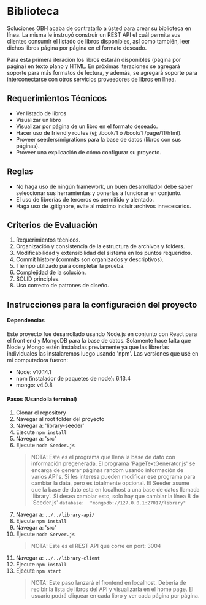 
# Biblioteca 

Soluciones GBH acaba de contratarlo a ústed para crear su biblioteca en línea. La misma le instruyó construir un REST API el cuál permita sus clientes consumir el listado de libros disponibles, así como también, leer dichos libros página por página en el formato deseado. 

Para esta primera iteración los libros estarán disponibles (página por página) en texto plano y HTML. En próximas iteraciones se agregará soporte para más formatos de lectura, y además, se agregará soporte para interconectarse con otros servicios proveedores de libros en línea. 

## Requerimientos Técnicos 

- Ver listado de libros
- Visualizar un libro
- Visualizar por página de un libro en el formato deseado.
- Hacer uso de friendly routes (ej; /book/1 ó /book/1 /page/11/html).
- Proveer seeders/migrations para la base de datos (libros con sus páginas).
- Proveer una explicación de cómo configurar su proyecto. 

## Reglas

- No haga uso de ningún framework, un buen desarrollador debe saber seleccionar sus herramientas y ponerlas a funcionar en conjunto.
- El uso de librerías de terceros es permitido y alentado.
- Haga uso de .gitignore, evite al máximo incluir archivos innecesarios. 

## Criterios de Evaluación 

1. Requerimientos técnicos.
2. Organización y consistencia de la estructura de archivos y folders.
3. Modificabilidad y extensibilidad del sistema en los puntos requeridos. 
4. Commit history (commits son organizados y descriptivos).
5. Tiempo utilizado para completar la prueba.
6. Complejidad de la solución.
7. SOLID principles.
8. Uso correcto de patrones de diseño. 

## Instrucciones para la configuración del proyecto
#### Dependencias 
Este proyecto fue desarrollado usando Node.js en conjunto con React para el front end y MongoDB para la base de datos. Solamente hace falta que Node y Mongo estén instaladas previamente ya que las librerías individuales las instalaremos luego usando 'npm'. Las versiones que usé en mi computadora fueron:
* Node: v10.14.1
* npm (instalador de paquetes de node): 6.13.4
* mongo: v4.0.8

#### Pasos (Usando la terminal)
1. Clonar el repository
2. Navegar al root folder del proyecto
3. Navegar a: 'library-seeder'
4. Ejecute `npm install`
5. Navegar a: 'src'
6. Ejecute `node Seeder.js`
	> NOTA: Este es el programa que llena la base de dato con información pregenerada. El programa 'PageTextGenerator.js' se encarga de generar páginas random usando información de varios API's. Si les interesa pueden modificar ese programa para cambiar la data, pero es totalmente opcional. El Seeder asume que la base de dato esta en localhost a una base de datos llamada 'library'. Si desea cambiar esto, solo hay que cambiar la línea 8 de 'Seeder.js' `database:  "mongodb://127.0.0.1:27017/library"`
7. Navegar a: `../../library-api/`
8. Ejecute `npm install`
9. Navegar a: 'src'
10. Ejecute `node Server.js`
	>NOTA: Este es el REST API que corre en port: 3004
11. Navegar a: `../../library-client`
12. Ejecute `npm install`
13. Ejecute `npm start`
	>NOTA: Este paso lanzará el frontend en localhost. Debería de recibir la lista de libros del API y visualizarla en el home page. El usuario podrá cliquear en cada libro y ver cada página por página.



